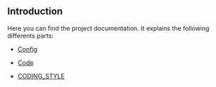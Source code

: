 ## Introduction

Here you can find the project documentation. It explains the following differents parts:

- [Config](CONFIG.md)

- [Code](CODE.md)

- [CODING_STYLE](coding_style/CODING_STYLE.md)
